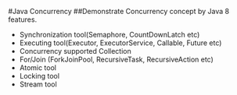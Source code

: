 #Java Concurrency
##Demonstrate Concurrency concept by Java 8 features.
* Synchronization tool(Semaphore, CountDownLatch etc)
* Executing tool(Executor, ExecutorService, Callable, Future etc)
* Concurrency supported Collection
* For/Join (ForkJoinPool, RecursiveTask, RecursiveAction etc)
* Atomic tool
* Locking tool
* Stream tool
